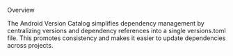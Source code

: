 
Overview

The Android Version Catalog simplifies dependency management by centralizing versions and dependency references into a single versions.toml file. This promotes consistency and makes it easier to update dependencies across projects.
